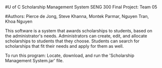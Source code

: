#U of C Scholarship Management System
SENG 300 Final Project: Team 05

#Authors: Pierce de Jong, Steve Khanna, Montek Parmar, Nguyen Tran, Khoa Nguyen

This software is a system that awards scholarships to students, based on the administrator's needs. Administrators can create, edit, and allocate scholarships to students that they choose. Students can search for scholarships that fit their needs and apply for them as well.

To run this program: Locate, download, and run the 'Scholarship Management System.jar' file.
